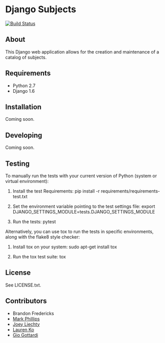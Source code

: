 Django Subjects
===============

[![Build Status](https://travis-ci.org/unt-libraries/django-subjects.svg?branch=master)](https://travis-ci.org/unt-libraries/django-subjects)


About
-----

This Django web application allows for the creation and maintenance of a catalog of subjects.


Requirements
------------

* Python 2.7
* Django 1.6


Installation
------------

Coming soon.


Developing
----------

Coming soon.


Testing
-------

To manually run the tests with your current version of Python (system or virtual environment):

1. Install the test Requirements:
       pip install -r requirements/requirements-test.txt

2. Set the environment variable pointing to the test settings file:
       export DJANGO_SETTINGS_MODULE=tests.DJANGO_SETTINGS_MODULE

3. Run the tests:
       pytest

Alternatively, you can use tox to run the tests in specific environments, along with the flake8 style checker:

1. Install tox on your system:
       sudo apt-get install tox

2. Run the tox test suite:
       tox


License
-------

See LICENSE.txt.


Contributors
------------

* Brandon Fredericks
* [Mark Phillips](https://github.com/vphill)
* [Joey Liechty](https://github.com/yeahdef)
* [Lauren Ko](https://github.com/ldko)
* [Gio Gottardi](https://github.com/somexpert)
